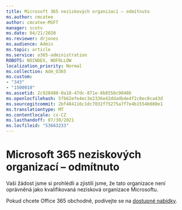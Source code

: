 ```yaml
---
title: Microsoft 365 neziskových organizací – odmítnuto
ms.author: cmcatee
author: cmcatee-MSFT
manager: scotv
ms.date: 04/21/2020
ms.reviewer: drjones
ms.audience: Admin
ms.topic: article
ms.service: o365-administration
ROBOTS: NOINDEX, NOFOLLOW
localization_priority: Normal
ms.collection: Adm_O365
ms.custom:
- "343"
- "1500010"
ms.assetid: 2c928480-0a18-47dc-871e-8b8558c9048b
ms.openlocfilehash: 5fb62efe4ec3e2336e42ddadb4e4f2c8ec0ca43d
ms.sourcegitcommit: 2bf484116c1dc7032f75275a7f7e4b1554b080e1
ms.translationtype: MT
ms.contentlocale: cs-CZ
ms.lasthandoff: 07/30/2021
ms.locfileid: "53663233"
---
```

# <a name="microsoft-365-for-nonprofits---declined"></a>Microsoft 365 neziskových organizací – odmítnuto

Vaši žádost jsme si prohlédli a zjistili jsme, že tato organizace není oprávněná jako kvalifikovaná nezisková organizace Microsoftu.
  
Pokud chcete Office 365 obchodně, podívejte se na [dostupné nabídky](https://portal.office.com/AdminPortal/Home).
